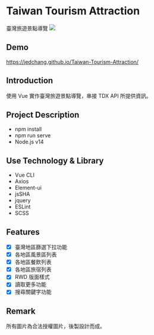 # Taiwan Tourism Attraction

臺灣旅遊景點導覽
![](https://images2.imgbox.com/e2/82/JCJMCvUZ_o.jpg)

## Demo

https://jedchang.github.io/Taiwan-Tourism-Attraction/

## Introduction

使用 Vue 實作臺灣旅遊景點導覽，串接 TDX API 所提供資訊。

## Project Description

- npm install
- npm run serve
- Node.js v14

## Use Technology & Library

- Vue CLI
- Axios
- Element-ui
- jsSHA
- jquery
- ESLint
- SCSS

## Features

- [x] 臺灣地區篩選下拉功能
- [x] 各地區風景區列表
- [x] 各地區餐飲列表
- [x] 各地區旅宿列表
- [x] RWD 版面樣式
- [x] 讀取更多功能
- [x] 搜尋關鍵字功能

## Remark

所有圖片為合法授權圖片，後製設計而成。
